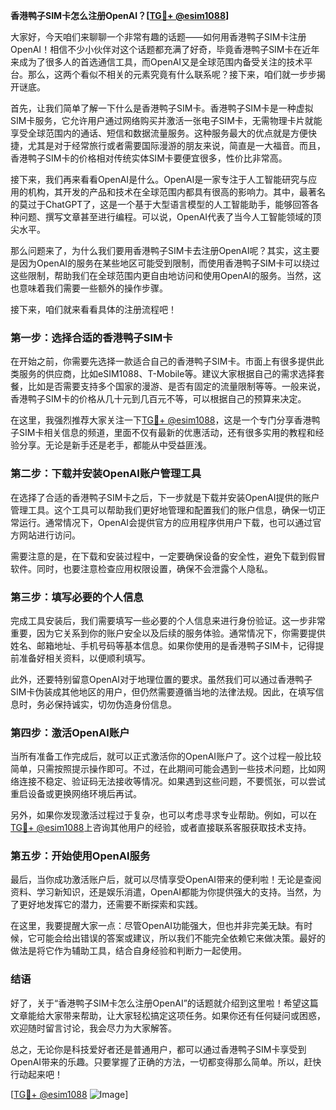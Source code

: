 **香港鸭子SIM卡怎么注册OpenAI？[[TG💪+ @esim1088](https://t.me/s/esim1088)]**

大家好，今天咱们来聊聊一个非常有趣的话题——如何用香港鸭子SIM卡注册OpenAI！相信不少小伙伴对这个话题都充满了好奇，毕竟香港鸭子SIM卡在近年来成为了很多人的首选通信工具，而OpenAI又是全球范围内备受关注的技术平台。那么，这两个看似不相关的元素究竟有什么联系呢？接下来，咱们就一步步揭开谜底。

首先，让我们简单了解一下什么是香港鸭子SIM卡。香港鸭子SIM卡是一种虚拟SIM卡服务，它允许用户通过网络购买并激活一张电子SIM卡，无需物理卡片就能享受全球范围内的通话、短信和数据流量服务。这种服务最大的优点就是方便快捷，尤其是对于经常旅行或者需要国际漫游的朋友来说，简直是一大福音。而且，香港鸭子SIM卡的价格相对传统实体SIM卡要便宜很多，性价比非常高。

接下来，我们再来看看OpenAI是什么。OpenAI是一家专注于人工智能研究与应用的机构，其开发的产品和技术在全球范围内都具有很高的影响力。其中，最著名的莫过于ChatGPT了，这是一个基于大型语言模型的人工智能助手，能够回答各种问题、撰写文章甚至进行编程。可以说，OpenAI代表了当今人工智能领域的顶尖水平。

那么问题来了，为什么我们要用香港鸭子SIM卡去注册OpenAI呢？其实，这主要是因为OpenAI的服务在某些地区可能受到限制，而使用香港鸭子SIM卡可以绕过这些限制，帮助我们在全球范围内更自由地访问和使用OpenAI的服务。当然，这也意味着我们需要一些额外的操作步骤。

接下来，咱们就来看看具体的注册流程吧！

### **第一步：选择合适的香港鸭子SIM卡**
在开始之前，你需要先选择一款适合自己的香港鸭子SIM卡。市面上有很多提供此类服务的供应商，比如eSIM1088、T-Mobile等。建议大家根据自己的需求选择套餐，比如是否需要支持多个国家的漫游、是否有固定的流量限制等等。一般来说，香港鸭子SIM卡的价格从几十元到几百元不等，可以根据自己的预算来决定。

在这里，我强烈推荐大家关注一下[TG💪+ @esim1088](https://t.me/s/esim1088)，这是一个专门分享香港鸭子SIM卡相关信息的频道，里面不仅有最新的优惠活动，还有很多实用的教程和经验分享。无论是新手还是老手，都能从中受益匪浅。

### **第二步：下载并安装OpenAI账户管理工具**
在选择了合适的香港鸭子SIM卡之后，下一步就是下载并安装OpenAI提供的账户管理工具。这个工具可以帮助我们更好地管理和配置我们的账户信息，确保一切正常运行。通常情况下，OpenAI会提供官方的应用程序供用户下载，也可以通过官方网站进行访问。

需要注意的是，在下载和安装过程中，一定要确保设备的安全性，避免下载到假冒软件。同时，也要注意检查应用权限设置，确保不会泄露个人隐私。

### **第三步：填写必要的个人信息**
完成工具安装后，我们需要填写一些必要的个人信息来进行身份验证。这一步非常重要，因为它关系到你的账户安全以及后续的服务体验。通常情况下，你需要提供姓名、邮箱地址、手机号码等基本信息。如果你使用的是香港鸭子SIM卡，记得提前准备好相关资料，以便顺利填写。

此外，还要特别留意OpenAI对于地理位置的要求。虽然我们可以通过香港鸭子SIM卡伪装成其他地区的用户，但仍然需要遵循当地的法律法规。因此，在填写信息时，务必保持诚实，切勿伪造身份信息。

### **第四步：激活OpenAI账户**
当所有准备工作完成后，就可以正式激活你的OpenAI账户了。这个过程一般比较简单，只需按照提示操作即可。不过，在此期间可能会遇到一些技术问题，比如网络连接不稳定、验证码无法接收等情况。如果遇到这些问题，不要慌张，可以尝试重启设备或更换网络环境后再试。

另外，如果你发现激活过程过于复杂，也可以考虑寻求专业帮助。例如，可以在[TG💪+ @esim1088](https://t.me/s/esim1088)上咨询其他用户的经验，或者直接联系客服获取技术支持。

### **第五步：开始使用OpenAI服务**
最后，当你成功激活账户后，就可以尽情享受OpenAI带来的便利啦！无论是查阅资料、学习新知识，还是娱乐消遣，OpenAI都能为你提供强大的支持。当然，为了更好地发挥它的潜力，还需要不断探索和实践。

在这里，我要提醒大家一点：尽管OpenAI功能强大，但也并非完美无缺。有时候，它可能会给出错误的答案或建议，所以我们不能完全依赖它来做决策。最好的做法是将它作为辅助工具，结合自身经验和判断力一起使用。

### **结语**
好了，关于“香港鸭子SIM卡怎么注册OpenAI”的话题就介绍到这里啦！希望这篇文章能给大家带来帮助，让大家轻松搞定这项任务。如果你还有任何疑问或困惑，欢迎随时留言讨论，我会尽力为大家解答。

总之，无论你是科技爱好者还是普通用户，都可以通过香港鸭子SIM卡享受到OpenAI带来的乐趣。只要掌握了正确的方法，一切都变得那么简单。所以，赶快行动起来吧！

[[TG💪+ @esim1088](https://t.me/s/esim1088) ![Image](https://i.postimg.cc/4NQfJmqS/Snipaste-2025-05-13-00-14-12.png)]